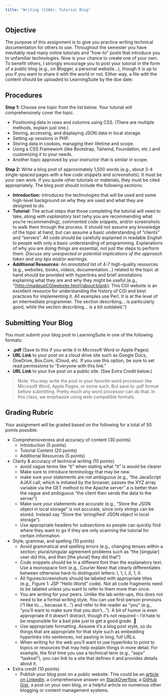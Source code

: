 ```yaml
---
title: "Writing (210A): Tutorial Blog"
---
```

## Objective

The purpose of this assignment is to give you practice writing technical documentation for others to use. Throughout the semester you have inevitably read many online tutorials and “how-to” posts that introduce you to unfamiliar technologies. Now is your chance to create one of your own. To benefit others, I strongly encourage you to post your tutorial in the form of a public blog (e.g., on Blogger, a personal website…), though it is up to you if you want to share it with the world or not. Either way, a file with the content should be uploaded to LearningSuite by the due date.

## Procedures

__Step 1:__ Choose one topic from the list below. Your tutorial will comprehensively cover the topic.

* Positioning data in rows and columns using CSS. (There are multiple methods, explain just one.)
* Storing, accessing, and displaying JSON data in local storage.
* Setting up sessions in PHP.
* Storing data in cookies, managing their lifetime and scope.
* Using a CSS Framework (like Bootstrap, Tailwind, Foundation, etc.) and customizing it to your needs.
* Another topic approved by your instructor that is similar in scope.

__Step 2:__ Write a blog post of approximately 1,500 words (e.g., about 3-4 single-spaced pages with a few _code snippets_ and _screenshots_). It must be your own work. If you quote other tutorials or materials, they must be cited appropriately. The blog post should include the following sections:

* __Introduction:__ Introduces the technologies that will be used and some high-level background on why they are used and what they are designed to do.
* __Tutorial:__ The actual steps that those completing the tutorial will need to take, _along with explanatory text_ (why you are recommending what you’re recommending), commented code snippets, and/or screenshots to walk them through the process. It should not assume any knowledge of the topic at hand, but can assume a basic understanding of “clients” and “servers”. All code should be carefully explained in readable English to people with only a basic understanding of programming. Explanations of why you are doing things are essential, not just the steps to perform them. _Discuss any unexpected or potential implications of the approach taken and any tips and/or warnings._
* __Additional Resources:__ An _annotated_ list of 4-7 high-quality resources (e.g., websites, books, videos, documentation…) related to the topic at hand should be provided with hyperlinks and brief annotations explaining what they are and why they might be useful (e.g., “[http://madeupCGIwebsite.html](about:blank): This CGI website is an excellent resource for understanding the history of CGI and best practices for implementing it. All examples use Perl. It is at the level of an intermediate programmer. The section describing... is particularly good, while the section describing... is a bit outdated.”)

## Submitting Your Blog

You must submit your blog post in LearningSuite in one of the following formats:
* __.pdf__ (Save to this if you write it in Microsoft Word or Apple Pages)
* __URL Link__ to your post on a cloud drive site such as Google Docs, OneDrive, Box.Com, iCloud, etc. If you use this option, be sure to set read permissions to "Everyone with this link."
* __URL Link__ to your live post on a public site. (See Extra Credit below.)

> Note: You may write the post in your favorite word processor like Microsoft Word, Apple Pages, or some such. But save to .pdf format before submitting. Pretty much any word processor can do that. In this class, we emphasize using web-compatible formats.

## Grading Rubric

Your assignment will be graded based on the following for a total of 50 points possible:

* Comprehensiveness and accuracy of content (30 points)
    * Introduction (5 points)
    * Tutorial Content (20 points)
    * Additional Resources (5 points)
* Clarity & accuracy of technical writing (10 points)
    * avoid vague terms like “it” when stating what “it” is would be clearer
    * Make sure to introduce terminology that may be new.
    * make sure your statements are not ambiguous (e.g., “the JavaScript AJAX call, which is initiated by the browser, passes the XYZ array variable via the GET method to the Apache server” a is better than the vague and ambiguous “the client then sends the data to the server”)
    * Make sure your statements are accurate (e.g., “Store the JSON object in local storage” is not accurate, since only strings can be stored. Instead say “Store the ‘stringified’ JSON object in local storage”).
    * Use appropriate headers for subsections so people can quickly find where they want to go if they are only scanning the tutorial for certain information.
* Style, grammar, and spelling (10 points)
    * Avoid grammatical and spelling errors (e.g., changing tenses within a section; plural/singular agreement problems such as “the [singular] user did this, and then [the plural] they did that”)
    * Code snippets should be in a different font than the explanatory text. Use a monospace font (e.g., Courier New) that clearly differentiates between otherwise hard-to distinguish letters: l, 1, I, (l, 1, I).
    * All figures/screenshots should be labeled with appropriate titles (e.g., Figure 1: JSP “Hello World” code). Not all code fragments need to be labeled unless you want to refer to them more than once.
    * You are writing for your peers. Unlike the lab write-ups, this does not need to be a formal writing style. You can use first-person pronouns (“I like to…, because it…”) and refer to the reader as “you” (e.g., “you’ll want to make sure that you don’t…”). A bit of humor is even appropriate if it doesn’t distract, though it’s not required – I’d hate to be responsible for a bad joke just to get a good grade. 😬
    * Use appropriate formatting. Assume it’s a blog post style, so do things that are appropriate for that style such as embedding hyperlinks into sentences, not pasting in long, full URLs.
    * When writing for the web you’ll want to use hyperlinks to point to topics or resources that may help explain things in more detail. For example, the first time you use a technical term (e.g., “aspx” “tasksel”), you can link to a site that defines it and provides details about it.
* Extra credit (10 points)
    * Publish your blog post on a public website. This could be an [article on LinkedIn](https://www.linkedin.com/help/linkedin/answer/47538/publish-articles-on-linkedin?lang=en), a comprehensive answer on [StackOverflow](https://stackoverflow.com/), a [GitHub Gist](https://docs.github.com/en/github/writing-on-github/editing-and-sharing-content-with-gists/creating-gists), a post on your own blog, or a helpful article on numerous other blogging or content management systems.
